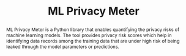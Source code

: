 ---
title: "ML Privacy Meter"
layout: publication
categories:
  - Research
abstract: "ML Privacy Meter is a Python library that enables quantifying the privacy risks of machine learning models. The tool provides privacy risk scores which help in identifying data records among the training data that are under high risk of being leaked through the model parameters or predictions."
type: "Software tool"
code: "https://github.com/privacytrustlab/ml_privacy_meter"
img: "/assets/images/ml-privacy-meter.png"
---